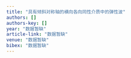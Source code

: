 ```yaml
---
title: "具有倾斜对称轴的横向各向同性介质中的弹性波"
authors: []
authors-key: []
year: "数据暂缺"
article-link: "数据暂缺"
venue: "数据暂缺"
bibex: "数据暂缺"
---
```

